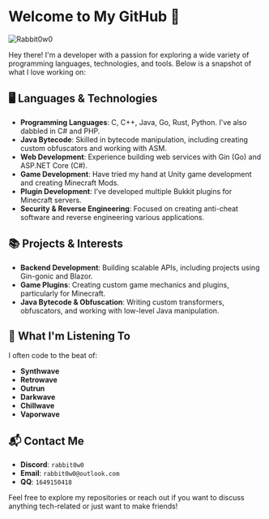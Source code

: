 # Welcome to My GitHub 👋

![Rabbit0w0](https://count.getloli.com/get/@Rabbit0w0)

Hey there! I'm a developer with a passion for exploring a wide variety of programming languages, technologies, and tools. Below is a snapshot of what I love working on:

## 🖥️ Languages & Technologies
- **Programming Languages**: C, C++, Java, Go, Rust, Python. I've also dabbled in C# and PHP.
- **Java Bytecode**: Skilled in bytecode manipulation, including creating custom obfuscators and working with ASM.
- **Web Development**: Experience building web services with Gin (Go) and ASP.NET Core (C#).
- **Game Development**: Have tried my hand at Unity game development and creating Minecraft Mods.
- **Plugin Development**: I've developed multiple Bukkit plugins for Minecraft servers.
- **Security & Reverse Engineering**: Focused on creating anti-cheat software and reverse engineering various applications.

## 📚 Projects & Interests
- **Backend Development**: Building scalable APIs, including projects using Gin-gonic and Blazor.
- **Game Plugins**: Creating custom game mechanics and plugins, particularly for Minecraft.
- **Java Bytecode & Obfuscation**: Writing custom transformers, obfuscators, and working with low-level Java manipulation.

## 🎵 What I'm Listening To
I often code to the beat of:
- **Synthwave**
- **Retrowave**
- **Outrun**
- **Darkwave**
- **Chillwave**
- **Vaporwave**

## 📬 Contact Me
- **Discord**: `rabbit0w0`
- **Email**: `rabbit0w0@outlook.com`
- **QQ**: `1649150418`

Feel free to explore my repositories or reach out if you want to discuss anything tech-related or just want to make friends!
